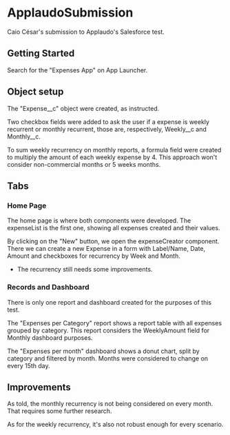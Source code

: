# ApplaudoSubmission

Caio César's submission to Applaudo's Salesforce test.

## Getting Started

Search for the "Expenses App" on App Launcher.

## Object setup

The "Expense__c" object were created, as instructed.

Two checkbox fields were added to ask the user if a expense is weekly recurrent or monthly recurrent, those are, respectively, Weekly__c and Monthly__c.

To sum weekly recurrency on monthly reports, a formula field were created to multiply the amount of each weekly expense by 4. This approach won't consider non-commercial months or 5 weeks months.

## Tabs
### Home Page

The home page is where both components were developed. The expenseList is the first one, showing all expenses created and their values.

By clicking on the "New" button, we open the expenseCreator component. There we can create a new Expense in a form with Label/Name, Date, Amount and checkboxes for recurrency by Week and Month.

* The recurrency still needs some improvements.

### Records and Dashboard

There is only one report and dashboard created for the purposes of this test.

The "Expenses per Category" report shows a report table with all expenses grouped by category. This report considers the WeeklyAmount field for Monthly dashboard purposes.

The "Expenses per month" dashboard shows a donut chart, split by category and filtered by month. Months were considered to change on every 15th day.

## Improvements

As told, the monthly recurrency is not being considered on every month. That requires some further research.

As for the weekly recurrency, it's also not robust enough for every scenario.
